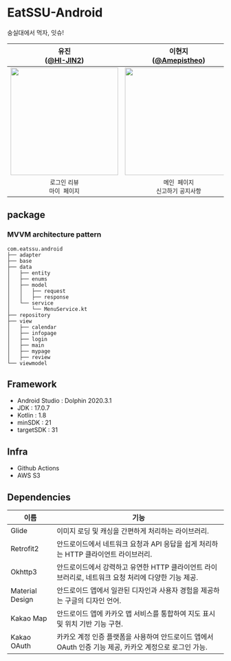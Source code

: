 # EatSSU-Android
숭실대에서 먹자, 잇슈!

| 유진<br/>([@HI-JIN2](https://github.com/HI-JIN2)) | 이현지<br/>([@Amepistheo](https://github.com/Amepistheo)) |
| :---: | :---: |
| <img width="250" src="https://avatars.githubusercontent.com/u/94737714?v=4"/> | <img width="250" src="https://avatars.githubusercontent.com/u/110108243?v=4"/> |
| `로그인` `리뷰`<br/>`마이 페이지`  | `메인 페이지`<br/>`신고하기` `공지사항`|

## package
### MVVM architecture pattern
```
com.eatssu.android
├── adapter
├── base
├── data
│   ├── entity
│   ├── enums
│   ├── model
│   │   ├── request
│   │   ├── response
│   └── service
│       └── MenuService.kt
├── repository
├── view
│   ├── calendar
│   ├── infopage
│   ├── login
│   ├── main
│   ├── mypage
│   ├── review
└── viewmodel
```

## Framework
- Android Studio : Dolphin 2020.3.1
- JDK : 17.0.7
- Kotlin : 1.8
- minSDK : 21
- targetSDK : 31

## Infra
- Github Actions
- AWS S3

## Dependencies

이름 | 기능
----|---
Glide | 이미지 로딩 및 캐싱을 간편하게 처리하는 라이브러리.
Retrofit2 | 안드로이드에서 네트워크 요청과 API 응답을 쉽게 처리하는 HTTP 클라이언트 라이브러리.
Okhttp3 | 안드로이드에서 강력하고 유연한 HTTP 클라이언트 라이브러리로, 네트워크 요청 처리에 다양한 기능 제공.
Material Design | 안드로이드 앱에서 일관된 디자인과 사용자 경험을 제공하는 구글의 디자인 언어.
Kakao Map|안드로이드 앱에 카카오 맵 서비스를 통합하여 지도 표시 및 위치 기반 기능 구현.
Kakao OAuth | 카카오 계정 인증 플랫폼을 사용하여 안드로이드 앱에서 OAuth 인증 기능 제공, 카카오 계정으로 로그인 가능.
